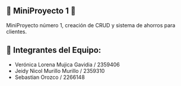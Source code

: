 ## 🚀 MiniProyecto 1 🌟

MiniProyecto número 1, creación de CRUD y sistema de ahorros para clientes.

## 💼 Integrantes del Equipo:

- Verónica Lorena Mujica Gavidia / 2359406
- Jeidy Nicol Murillo Murillo / 2359310
- Sebastian Orozco / 2266148 

